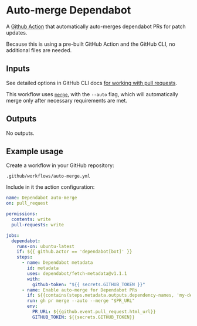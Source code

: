 # Auto-merge Dependabot

A [Github Action](https://docs.github.com/en/code-security/dependabot/working-with-dependabot/automating-dependabot-with-github-actions#enable-auto-merge-on-a-pull-request) that automatically auto-merges dependabot PRs for patch updates.

Because this is using a pre-built GitHub Action and the GitHub CLI, no additional files are needed.

## Inputs

See detailed options in GitHub CLI docs [for working with pull requests](https://cli.github.com/manual/gh_pr).

This workflow uses [`merge`](https://cli.github.com/manual/gh_pr_merge), with the `--auto` flag, which will automatically merge only after necessary requirements are met.

## Outputs

No outputs.

## Example usage

Create a workflow in your GitHub repository:

```plain
.github/workflows/auto-merge.yml
```

Include in it the action configuration:

```yaml
name: Dependabot auto-merge
on: pull_request

permissions:
  contents: write
  pull-requests: write

jobs:
  dependabot:
    runs-on: ubuntu-latest
    if: ${{ github.actor == 'dependabot[bot]' }}
    steps:
      - name: Dependabot metadata
        id: metadata
        uses: dependabot/fetch-metadata@v1.1.1
        with:
          github-token: "${{ secrets.GITHUB_TOKEN }}"
      - name: Enable auto-merge for Dependabot PRs
        if: ${{contains(steps.metadata.outputs.dependency-names, 'my-dependency') && steps.metadata.outputs.update-type == 'version-update:semver-patch'}}
        run: gh pr merge --auto --merge "$PR_URL"
        env:
          PR_URL: ${{github.event.pull_request.html_url}}
          GITHUB_TOKEN: ${{secrets.GITHUB_TOKEN}}
```
